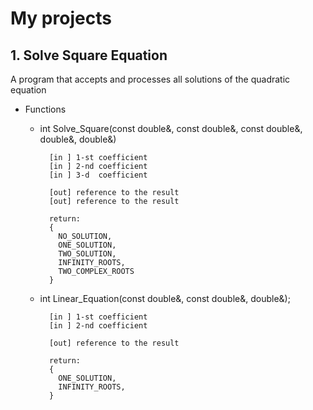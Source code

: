 # My projects
## 1. Solve Square Equation
   A program that accepts and processes all solutions of the quadratic equation  
   
   * Functions
  
        * int Solve_Square(const double&, const double&, const double&, double&, double&)

                [in ] 1-st coefficient
                [in ] 2-nd coefficient
                [in ] 3-d  coefficient

                [out] reference to the result
                [out] reference to the result

                return:
                {
                  NO_SOLUTION,
                  ONE_SOLUTION,
                  TWO_SOLUTION,
                  INFINITY_ROOTS,
                  TWO_COMPLEX_ROOTS
                }
        * int Linear_Equation(const double&, const double&, double&);
             
                [in ] 1-st coefficient
                [in ] 2-nd coefficient

                [out] reference to the result

                return:
                {
                  ONE_SOLUTION,
                  INFINITY_ROOTS,
                }
         
